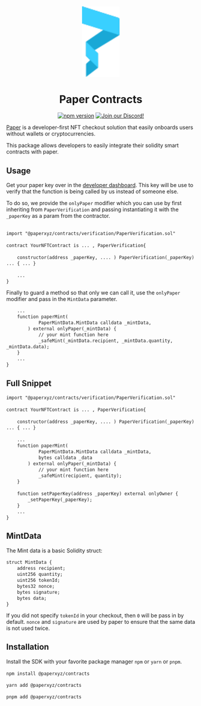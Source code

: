 <p align="center">
    <br />
    <a href="https://paper.xyz"><img src="https://raw.githubusercontent.com/paperxyz/react-client-sdk/main/assets/paper-logo.svg" width="100" alt=""/></a>
    <br />
</p>
<h1 align="center">Paper Contracts</h1>
<p align="center">
    <a href="https://www.npmjs.com/package/@paperxyz/contracts"><img src="https://img.shields.io/github/package-json/v/paperxyz/contracts?color=red&label=npm&logo=npm" alt="npm version"/></a>
    <a href="https://discord.gg/mnUa29J2Fp"><img alt="Join our Discord!" src="https://img.shields.io/discord/936354866358546453.svg?color=7289da&label=discord&logo=discord&style=flat"/></a>
</p>

[Paper](https://paper.xyz) is a developer-first NFT checkout solution that easily onboards users without wallets or cryptocurrencies.

This package allows developers to easily integrate their solidity smart contracts with paper.

## Usage

Get your paper key over in the [developer dashboard](https://paper.xyz/dashboard/developers). This key will be use to verify that the function is being called by us instead of someone else.

To do so, we provide the `onlyPaper` modifier which you can use by first inheriting from `PaperVerification` and passing instantiating it with the `_paperKey` as a param from the contractor.

```solidity

import "@paperxyz/contracts/verification/PaperVerification.sol"

contract YourNFTContract is ... , PaperVerification{

    constructor(address _paperKey, .... ) PaperVerification(_paperKey) ... { ... }

    ...
}
```

Finally to guard a method so that only we can call it, use the `onlyPaper` modifier and pass in the `MintData` parameter.

```solidity
    ...
    function paperMint(
            PaperMintData.MintData calldata _mintData,
        ) external onlyPaper(_mintData) {
            // your mint function here
            _safeMint(_mintData.recipient, _mintData.quantity, _mintData.data);
    }
    ...
}
```

## Full Snippet

```solidity
import "@paperxyz/contracts/verification/PaperVerification.sol"

contract YourNFTContract is ... , PaperVerification{

    constructor(address _paperKey, .... ) PaperVerification(_paperKey) ... { ... }

    ...
    function paperMint(
            PaperMintData.MintData calldata _mintData,
            bytes calldata _data
        ) external onlyPaper(_mintData) {
            // your mint function here
            _safeMint(recipient, quantity);
    }

    function setPaperKey(address _paperKey) external onlyOwner {
        _setPaperKey(_paperKey);
    }
    ...
}
```

## MintData

The Mint data is a basic Solidity struct:

```solidity
struct MintData {
    address recipient;
    uint256 quantity;
    uint256 tokenId;
    bytes32 nonce;
    bytes signature;
    bytes data;
}
```

If you did not specify `tokenId` in your checkout, then `0` will be pass in by default. `nonce` and `signature` are used by paper to ensure that the same data is not used twice.

## Installation

Install the SDK with your favorite package manager `npm` or `yarn` or `pnpm`.

`npm install @paperxyz/contracts`

`yarn add @paperxyz/contracts`

`pnpm add @paperxyz/contracts`
